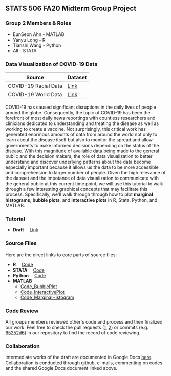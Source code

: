 ## STATS 506 FA20 Midterm Group Project 
### Group 2 Members & Roles  

* EunSeon Ahn - MATLAB
* Yanyu Long - R
* Tianshi Wang - Python
* All - STATA


### Data Visualization of COVID-19 Data
Source| Dataset
------------ | ------------ 
COVID-19 Racial Data | [Link](https://covidtracking.com/race)
COVID-19 World Data | [Link](https://ourworldindata.org/covid-hospitalizations)

COVID-19 has caused significant disruptions in the daily lives of people around the globe. Consequently, the topic of COVID-19 has been the forefront of most daily news reportings with countless researchers and clinicians dedicated to understanding and treating the disease as well as working to create a vaccine. Not surprisingly, this critical work has generated enormous amounts of data from around the world not only to learn about the disease itself but also to monitor the spread and allow governments to make informed decisions depending on the status of the disease. With this magnitude of available data being made to the general public and the decision makers, the role of data visualization to better understand and discover underlying patterns about the data become especially important because it allows us the data to be more accessible and comprehension to larger number of people. Given the high relevance of the dataset and the impotance of data visualization to communicate with the general public at this current time point, we will use this tutorial to walk through a few interesting graphical concepts that may facilitate this process. Specifically, we'll walk through through how to plot **marginal histograms**, **bubble plots**, and **interactive plots** in R, Stata, Python, and MATLAB. 

### Tutorial  

* **Draft** &emsp;[Link](https://raw.githack.com/SkyWang0919/STATS-506-Midterm-Project-02/main/Group%202%20Tutorial%20Draft.html)


### Source Files
Here are the direct links to core parts of source files:
<br/> 
* **R** &emsp;[Code](./R/r_code.R) <br/> 
* **STATA**  &emsp;[Code](./STATA/stata_code.do) <br/>
* **Python** &emsp;[Code](./Python/Python-Part.ipynb) <br/> 
* **MATLAB** 
   + [Code_BubblePlot](./MATLAB/bubbleplot_new.m) <br/>
   + [Code_InteractivePlot](./MATLAB/interactve_plots.m) <br/>
   + [Code_MarginalHistogram](./MATLAB/marginal_histogram.m) <br/>
 

### Code Review  
All groups members reviewed other's code and process and then finalized our work. 
Feel free to check the pull requests 
([1](https://github.com/SkyWang0919/STATS-506-Midterm-Project-02/pull/1), 
[2](https://github.com/SkyWang0919/STATS-506-Midterm-Project-02/pull/2)) or 
commits 
(e.g. [65252d6](https://github.com/SkyWang0919/STATS-506-Midterm-Project-02/commit/65252d6)) 
in our repository to find the record of code reviewing. 

### Collaboration
Intermediate works of the draft are documented in Google Docs [here](https://docs.google.com/document/d/1Ll_wvns7VoLCHO6lnm5YkAHmTlGQXR6Xjt7Tj-3cLvI/edit#).
Collaboration is conducted through github, e-mails, commenting on codes and the shared Google Docs document linked above.

